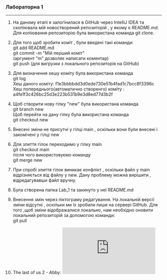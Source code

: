 ###  Лабораторна 1
***
1) На даному етапі я залогінилася в GitHub через IntelliJ IDEA та скопіювала мій новостворений репозиторій , у якому є README.md. Для копіювання репозиторію була використана команда git clone.

2) Для того щоб зробити коміт , були введені такі команди:             
git add README.md     
git commit -m "Мій перший коміт"    
(аргумент "m" дозволяє написати коментар)     
git push (для вигрузки з локального репозиторія на GitHub)

3) Для визначення хешу коміту була використана команда    
git log    
Хеш даного коміту:   f1e3bbbbdd3d0ede730e51b4fad1c7bcc8f3396c    
Хеш попереднього(автоматично створенго) коміту :    a4fe1f3c426bc25d3e223b531b9e3d8ed77d3b2f      

4) Щоб створити нову гілку "new" була використана команда               
git branch new                              
Щоб перейти на дану гілку була використана команда                                                     
git checkout new

5) Внесені зміни не присутні у гілці main , оскільки вони були внесені і закомічені у гілці new

6) Для злиття гілок переходимо у гілку main    
git checkout main      
після чого використовуємо команду                      
git merge new

7) При спробі злиття гілок виникає конфлікт , оскільки файл у main відрізняється від файлу у new.
Дану проблему можна вирішити , відредагувавши файл вручну.

8) Була створена папка Lab_1 та закинуто у неї README.md

9) Внесення змін через піктограму редагування. На локальній версії зміни відсутні , оскільки ми їх 
зробили лише на сервері GitHub. Для того ,щоб зміни відображалися локально, нам необхідно оновити 
локальний репозиторій за допомогою команди:                       
git pull

10) The last of us 2 - Abby: 
    ![alt text](https://fsa.zobj.net/crop.php?r=3GiUE9SQA96w3R8oTKkfy0-wwYVvYzweshMwagAknPmIHIgO-nl-ibqjp_vzlQjcDmuayXeb450IArOh4h2683DCpBS7oV-UTdE3WQ3J9oorSqKe1we-aoqsfVXF_l-sOffogJFgBIzuleSj)